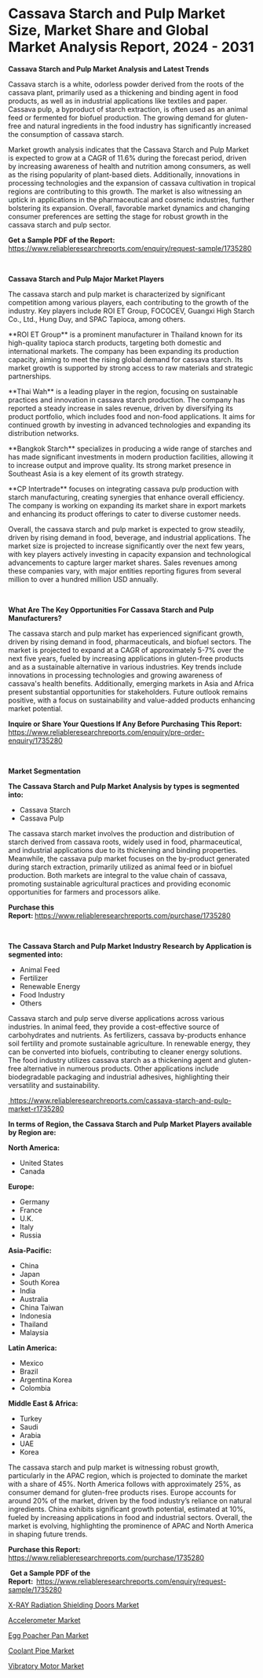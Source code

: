 <p><h1>Cassava Starch and Pulp Market Size, Market Share and Global Market Analysis Report, 2024 - 2031</h1></p><p><strong>Cassava Starch and Pulp Market Analysis and Latest Trends</strong></p>
<p><p>Cassava starch is a white, odorless powder derived from the roots of the cassava plant, primarily used as a thickening and binding agent in food products, as well as in industrial applications like textiles and paper. Cassava pulp, a byproduct of starch extraction, is often used as an animal feed or fermented for biofuel production. The growing demand for gluten-free and natural ingredients in the food industry has significantly increased the consumption of cassava starch. </p><p>Market growth analysis indicates that the Cassava Starch and Pulp Market is expected to grow at a CAGR of 11.6% during the forecast period, driven by increasing awareness of health and nutrition among consumers, as well as the rising popularity of plant-based diets. Additionally, innovations in processing technologies and the expansion of cassava cultivation in tropical regions are contributing to this growth. The market is also witnessing an uptick in applications in the pharmaceutical and cosmetic industries, further bolstering its expansion. Overall, favorable market dynamics and changing consumer preferences are setting the stage for robust growth in the cassava starch and pulp sector.</p></p>
<p><strong>Get a Sample PDF of the Report:&nbsp;</strong> <a href="https://www.reliableresearchreports.com/enquiry/request-sample/1735280?utm_campaign=115&utm_medium=2&utm_source=Github&utm_content=ia&utm_term=18112024&utm_id=cassava-starch-and-pulp">https://www.reliableresearchreports.com/enquiry/request-sample/1735280</a></p>
<p>&nbsp;</p>
<p><strong>Cassava Starch and Pulp Major Market Players</strong></p>
<p><p>The cassava starch and pulp market is characterized by significant competition among various players, each contributing to the growth of the industry. Key players include ROI ET Group, FOCOCEV, Guangxi High Starch Co., Ltd., Hung Duy, and SPAC Tapioca, among others.</p><p>**ROI ET Group** is a prominent manufacturer in Thailand known for its high-quality tapioca starch products, targeting both domestic and international markets. The company has been expanding its production capacity, aiming to meet the rising global demand for cassava starch. Its market growth is supported by strong access to raw materials and strategic partnerships.</p><p>**Thai Wah** is a leading player in the region, focusing on sustainable practices and innovation in cassava starch production. The company has reported a steady increase in sales revenue, driven by diversifying its product portfolio, which includes food and non-food applications. It aims for continued growth by investing in advanced technologies and expanding its distribution networks.</p><p>**Bangkok Starch** specializes in producing a wide range of starches and has made significant investments in modern production facilities, allowing it to increase output and improve quality. Its strong market presence in Southeast Asia is a key element of its growth strategy.</p><p>**CP Intertrade** focuses on integrating cassava pulp production with starch manufacturing, creating synergies that enhance overall efficiency. The company is working on expanding its market share in export markets and enhancing its product offerings to cater to diverse customer needs.</p><p>Overall, the cassava starch and pulp market is expected to grow steadily, driven by rising demand in food, beverage, and industrial applications. The market size is projected to increase significantly over the next few years, with key players actively investing in capacity expansion and technological advancements to capture larger market shares. Sales revenues among these companies vary, with major entities reporting figures from several million to over a hundred million USD annually.</p></p>
<p>&nbsp;</p>
<p><strong>What Are The Key Opportunities For Cassava Starch and Pulp Manufacturers?</strong></p>
<p><p>The cassava starch and pulp market has experienced significant growth, driven by rising demand in food, pharmaceuticals, and biofuel sectors. The market is projected to expand at a CAGR of approximately 5-7% over the next five years, fueled by increasing applications in gluten-free products and as a sustainable alternative in various industries. Key trends include innovations in processing technologies and growing awareness of cassava's health benefits. Additionally, emerging markets in Asia and Africa present substantial opportunities for stakeholders. Future outlook remains positive, with a focus on sustainability and value-added products enhancing market potential.</p></p>
<p><strong>Inquire or Share Your Questions If Any Before Purchasing This Report:</strong> <a href="https://www.reliableresearchreports.com/enquiry/pre-order-enquiry/1735280?utm_campaign=115&utm_medium=2&utm_source=Github&utm_content=ia&utm_term=18112024&utm_id=cassava-starch-and-pulp">https://www.reliableresearchreports.com/enquiry/pre-order-enquiry/1735280</a></p>
<p>&nbsp;</p>
<p><strong>Market Segmentation</strong></p>
<p><strong>The Cassava Starch and Pulp Market Analysis by types is segmented into:</strong></p>
<p><ul><li>Cassava Starch</li><li>Cassava Pulp</li></ul></p>
<p><p>The cassava starch market involves the production and distribution of starch derived from cassava roots, widely used in food, pharmaceutical, and industrial applications due to its thickening and binding properties. Meanwhile, the cassava pulp market focuses on the by-product generated during starch extraction, primarily utilized as animal feed or in biofuel production. Both markets are integral to the value chain of cassava, promoting sustainable agricultural practices and providing economic opportunities for farmers and processors alike.</p></p>
<p><strong>Purchase this Report:&nbsp;</strong><a href="https://www.reliableresearchreports.com/purchase/1735280?utm_campaign=115&utm_medium=2&utm_source=Github&utm_content=ia&utm_term=18112024&utm_id=cassava-starch-and-pulp">https://www.reliableresearchreports.com/purchase/1735280</a></p>
<p>&nbsp;</p>
<p><strong>The Cassava Starch and Pulp Market Industry Research by Application is segmented into:</strong></p>
<p><ul><li>Animal Feed</li><li>Fertilizer</li><li>Renewable Energy</li><li>Food Industry</li><li>Others</li></ul></p>
<p><p>Cassava starch and pulp serve diverse applications across various industries. In animal feed, they provide a cost-effective source of carbohydrates and nutrients. As fertilizers, cassava by-products enhance soil fertility and promote sustainable agriculture. In renewable energy, they can be converted into biofuels, contributing to cleaner energy solutions. The food industry utilizes cassava starch as a thickening agent and gluten-free alternative in numerous products. Other applications include biodegradable packaging and industrial adhesives, highlighting their versatility and sustainability.</p></p>
<p><a href="https://www.reliableresearchreports.com/cassava-starch-and-pulp-market-r1735280?utm_campaign=115&utm_medium=2&utm_source=Github&utm_content=ia&utm_term=18112024&utm_id=cassava-starch-and-pulp">&nbsp;https://www.reliableresearchreports.com/cassava-starch-and-pulp-market-r1735280</a></p>
<p><strong>In terms of Region, the Cassava Starch and Pulp Market Players available by Region are:</strong></p>
<p>
    <p> <strong> North America: </strong>
        <ul>
            <li>United States</li>
            <li>Canada</li>
        </ul>
        </p> 
    <p> <strong> Europe: </strong>
        <ul>
            <li>Germany</li>
            <li>France</li>
            <li>U.K.</li>
            <li>Italy</li>
            <li>Russia</li>
        </ul>
        </p> 
    <p> <strong> Asia-Pacific: </strong>
        <ul>
            <li>China</li>
            <li>Japan</li>
            <li>South Korea</li>
            <li>India</li>
            <li>Australia</li>
            <li>China Taiwan</li>
            <li>Indonesia</li>
            <li>Thailand</li>
            <li>Malaysia</li>
        </ul>
        </p> 
    <p> <strong> Latin America: </strong>
        <ul>
            <li>Mexico</li>
            <li>Brazil</li>
            <li>Argentina Korea</li>
            <li>Colombia</li>
        </ul>
        </p> 
    <p> <strong> Middle East & Africa: </strong>
        <ul>
            <li>Turkey</li>
            <li>Saudi</li>
            <li>Arabia</li>
            <li>UAE</li>
            <li>Korea</li>
        </ul>
    </p>
    </p>
<p><p>The cassava starch and pulp market is witnessing robust growth, particularly in the APAC region, which is projected to dominate the market with a share of 45%. North America follows with approximately 25%, as consumer demand for gluten-free products rises. Europe accounts for around 20% of the market, driven by the food industry’s reliance on natural ingredients. China exhibits significant growth potential, estimated at 10%, fueled by increasing applications in food and industrial sectors. Overall, the market is evolving, highlighting the prominence of APAC and North America in shaping future trends.</p></p>
<p><strong>Purchase this Report: </strong><a href="https://www.reliableresearchreports.com/purchase/1735280?utm_campaign=115&utm_medium=2&utm_source=Github&utm_content=ia&utm_term=18112024&utm_id=cassava-starch-and-pulp">https://www.reliableresearchreports.com/purchase/1735280</a></p>
<p>&nbsp;<strong>Get a Sample PDF of the Report:&nbsp;&nbsp;</strong><a href="https://www.reliableresearchreports.com/enquiry/request-sample/1735280?utm_campaign=115&utm_medium=2&utm_source=Github&utm_content=ia&utm_term=18112024&utm_id=cassava-starch-and-pulp">https://www.reliableresearchreports.com/enquiry/request-sample/1735280</a></p>
<p><strong></strong></p>
<p><p><a href="https://github.com/JakirUddin651/Market-Research-Report-List-1/blob/main/x-ray-radiation-shielding-doors-market.md?utm_campaign=115&utm_medium=2&utm_source=Github&utm_content=ia&utm_term=18112024&utm_id=cassava-starch-and-pulp">X-RAY Radiation Shielding Doors Market</a></p><p><a href="https://github.com/ashepherd82/Market-Research-Report-List-6/blob/main/accelerometer-market.md?utm_campaign=115&utm_medium=2&utm_source=Github&utm_content=ia&utm_term=18112024&utm_id=cassava-starch-and-pulp">Accelerometer Market</a></p><p><a href="https://issuu.com/reportprime-2/docs/egg-poacher-pan-market-size-2030.pp_9e1360582ab63e?utm_campaign=115&utm_medium=2&utm_source=Github&utm_content=ia&utm_term=18112024&utm_id=cassava-starch-and-pulp">Egg Poacher Pan Market</a></p><p><a href="https://issuu.com/reportprime-2/docs/coolant-pipe-market-size-2030.pptx_bf6d4046deab2e?utm_campaign=115&utm_medium=2&utm_source=Github&utm_content=ia&utm_term=18112024&utm_id=cassava-starch-and-pulp">Coolant Pipe Market</a></p><p><a href="https://www.linkedin.com/pulse/vibratory-motor-market-size-type-product-global-industry-n5exe?utm_campaign=115&utm_medium=2&utm_source=Github&utm_content=ia&utm_term=18112024&utm_id=cassava-starch-and-pulp">Vibratory Motor Market</a></p></p>